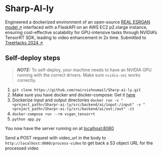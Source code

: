# Sharp-AI-ly

Engineered a dockerized environment of an open-source [REAL ESRGAN model ↗](https://github.com/the-database/mpv-upscale-2x_animejanai) interfaced with a FlaskAPI on an AWS EC2 p2.xlarge instance, ensuring cost-effective scalability for GPU-intensive tasks through NVIDIA’s TensorRT SDK, leading to video enhancement in 2x time. Submitted to [TreeHacks 2024 ↗](https://devpost.com/software/sapheneia)

## Self-deploy steps

> **_NOTE:_**  To self-deploy, your machine needs to have an NVIDIA GPU running with the correct drivers. Make sure `nvidia-smi` works correctly.

1. `git clone https://github.com/nairvishnumail/Sharp-ai-ly.git`
2. Make sure you have docker and docker-compose: Get it [here](https://www.docker.com/get-started/)
3. Dockerize input and output directories `docker run -v "<project_path>/Sharpr-ai-ly/src/backend/ai/input:/input" -v "<project_path>/Sharpr-ai-ly/src/backend/ai/out:/out" -it `
4. `docker-compose run --rm vsgan_tensorrt`
5. `python app.py`

You now have the server running on at [localhost:8080](http://localhost:8080)

Send a POST request with video_url in the body to `http://localhost:8080/process-video` to get back a S3 object URL for the processed video
